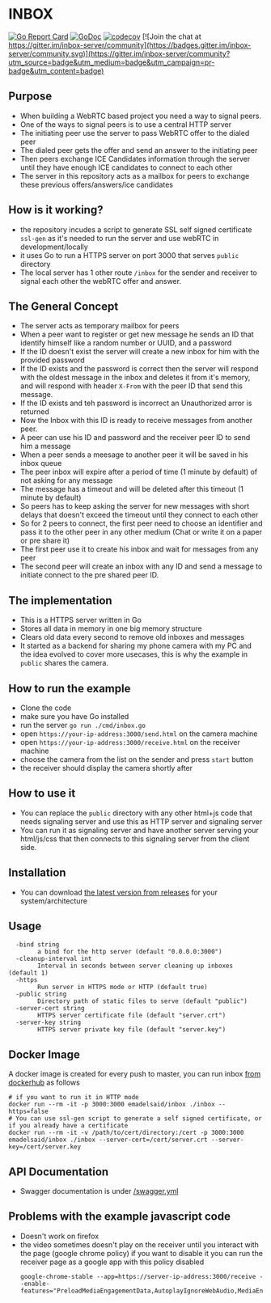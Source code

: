 INBOX
=============

[![Go Report Card](https://goreportcard.com/badge/github.com/emad-elsaid/inbox)](https://goreportcard.com/report/github.com/emad-elsaid/inbox)
[![GoDoc](https://godoc.org/github.com/emad-elsaid/inbox?status.svg)](https://godoc.org/github.com/emad-elsaid/inbox)
[![codecov](https://codecov.io/gh/emad-elsaid/inbox/branch/master/graph/badge.svg)](https://codecov.io/gh/emad-elsaid/inbox) [![Join the chat at https://gitter.im/inbox-server/community](https://badges.gitter.im/inbox-server/community.svg)](https://gitter.im/inbox-server/community?utm_source=badge&utm_medium=badge&utm_campaign=pr-badge&utm_content=badge)


## Purpose

- When building a WebRTC based project you need a way to signal peers.
- One of the ways to signal peers is to use a central HTTP server
- The initiating peer use the server to pass WebRTC offer to the dialed peer
- The dialed peer gets the offer and send an answer to the initiating peer
- Then peers exchange ICE Candidates information through the server until they have enough ICE candidates to connect to each other
- The server in this repository acts as a mailbox for peers to exchange these previous offers/answers/ice candidates

## How is it working?

- the repository incudes a script to generate SSL self signed certificate
  `ssl-gen` as it's needed to run the server and use webRTC in development/locally
- it uses Go to run a HTTPS server on port 3000 that serves `public` directory
- The local server has 1 other route `/inbox` for the sender and receiver to signal each
  other the webRTC offer and answer.

## The General Concept

- The server acts as temporary mailbox for peers
- When a peer want to register or get new message he sends an ID that identify himself like a random number or UUID, and a password
- If the ID doesn't exist the server will create a new inbox for him with the provided password
- If the ID exists and the password is correct then the server will respond with the oldest message in the inbox and deletes it from it's memory, and will respond with header `X-From` with the peer ID that send this message.
- If the ID exists and teh password is incorrect an Unauthorized arror is returned
- Now the Inbox with this ID is ready to receive messages from another peer.
- A peer can use his ID and password and the receiver peer ID to send him a message
- When a peer sends a meesage to another peer it will be saved in his inbox queue
- The peer inbox will expire after a period of time (1 minute by default) of not asking for any message
- The message has a timeout and will be deleted after this timeout (1 minute by default)
- So peers has to keep asking the server for new messages with short delays that doesn't exceed the timeout until they connect to each other
- So for 2 peers to connect, the first peer need to choose an identifier and pass it to the other peer in any other medium (Chat or write it on a paper or pre share it)
- The first peer use it to create his inbox and wait for messages from any peer
- The second peer will create an inbox with any ID and send a message to initiate connect to the pre shared peer ID.

## The implementation

- This is a HTTPS server written in Go
- Stores all data in memory in one big memory structure
- Clears old data every second to remove old inboxes and messages
- It started as a backend for sharing my phone camera with my PC and the idea evolved to cover more usecases, this is why the example in `public` shares the camera.

## How to run the example

- Clone the code
- make sure you have Go installed
- run the server `go run ./cmd/inbox.go`
- open `https://your-ip-address:3000/send.html` on the camera machine
- open `https://your-ip-address:3000/receive.html` on the receiver machine
- choose the camera from the list on the sender and press `start` button
- the receiver should display the camera shortly after

## How to use it

- You can replace the `public` directory with any other html+js code that needs signaling server and use this as HTTP server and signaling server
- You can run it as signaling server and have another server serving your html/js/css that then connects to this signaling server from the client side.

## Installation

- You can download [the latest version from releases](https://github.com/emad-elsaid/inbox/releases/latest) for your system/architecture

## Usage

```
  -bind string
        a bind for the http server (default "0.0.0.0:3000")
  -cleanup-interval int
        Interval in seconds between server cleaning up inboxes (default 1)
  -https
        Run server in HTTPS mode or HTTP (default true)
  -public string
        Directory path of static files to serve (default "public")
  -server-cert string
        HTTPS server certificate file (default "server.crt")
  -server-key string
        HTTPS server private key file (default "server.key")
```

## Docker Image

A docker image is created for every push to master, you can run inbox [from dockerhub](https://hub.docker.com/r/emadelsaid/inbox)
as follows

```
# if you want to run it in HTTP mode
docker run --rm -it -p 3000:3000 emadelsaid/inbox ./inbox --https=false
# You can use ssl-gen script to generate a self signed certificate, or if you already have a certificate
docker run --rm -it -v /path/to/cert/directory:/cert -p 3000:3000 emadelsaid/inbox ./inbox --server-cert=/cert/server.crt --server-key=/cert/server.key
```


## API Documentation

- Swagger documentation is under [/swagger.yml](/swagger.yml)

## Problems with the example javascript code

- Doesn't work on firefox
- the video sometimes doesn't play on the receiver until you interact with the
  page (google chrome policy) if you want to disable it you can run the receiver
  page as a google app with this policy disabled
  ```
  google-chrome-stable --app=https://server-ip-address:3000/receive --enable-features="PreloadMediaEngagementData,AutoplayIgnoreWebAudio,MediaEngagementBypassAutoplayPolicies"
  ```
